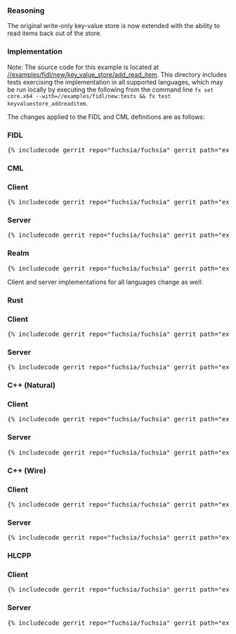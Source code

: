 ### Reasoning 
The original write-only key-value store is now extended with the
ability to read items back out of the store.

### Implementation

Note: The source code for this example is located at
[//examples/fidl/new/key_value_store/add_read_item](/examples/fidl/new/key_value_store/add_read_item).
This directory includes tests exercising the implementation in all supported
languages, which may be run locally by executing the following from the command
line `fx set core.x64 --with=//examples/fidl/new:tests && fx test
keyvaluestore_addreaditem`.

The changes applied to the FIDL and CML definitions are as follows:

<div>
  <devsite-selector>
    <!-- FIDL -->
    <section>
      <h3>FIDL</h3>
      <pre class="prettyprint">{% includecode gerrit_repo="fuchsia/fuchsia" gerrit_path="examples/fidl/new/key_value_store/add_read_item/fidl/key_value_store.test.fidl" highlight="diff_1,diff_2,diff_3" %}</pre>
    </section>
    <!-- CML -->
    <section style="padding: 0px;">
      <h3>CML</h3>
      <devsite-selector style="margin: 0px; padding: 0px;">
        <section>
          <h3 id="key_value_store-add_read_item-cml-client">Client</h3>
          <pre class="prettyprint">{% includecode gerrit_repo="fuchsia/fuchsia" gerrit_path="examples/fidl/new/key_value_store/add_read_item/meta/client.cml" highlight="diff_1" %}</pre>
        </section>
        <section>
          <h3 id="key_value_store-add_read_item-cml-server">Server</h3>
          <pre class="prettyprint">{% includecode gerrit_repo="fuchsia/fuchsia" gerrit_path="examples/fidl/new/key_value_store/add_read_item/meta/server.cml" %}</pre>
        </section>
        <section>
          <h3 id="key_value_store-add_read_item-cml-realm">Realm</h3>
          <pre class="prettyprint">{% includecode gerrit_repo="fuchsia/fuchsia" gerrit_path="examples/fidl/new/key_value_store/add_read_item/realm/meta/realm.cml" %}</pre>
        </section>
      </devsite-selector>
    </section>
  </devsite-selector>
</div>

Client and server implementations for all languages change as well:

<div>
  <devsite-selector>
    <!-- Rust -->
    <section style="padding: 0px;">
      <h3>Rust</h3>
      <devsite-selector style="margin: 0px; padding: 0px;">
        <section>
          <h3 id="key_value_store-add_read_item-rust-client">Client</h3>
          <pre class="prettyprint lang-rust">{% includecode gerrit_repo="fuchsia/fuchsia" gerrit_path="examples/fidl/new/key_value_store/add_read_item/rust/client/src/main.rs" highlight="diff_1" %}</pre>
        </section>
        <section>
          <h3 id="key_value_store-add_read_item-rust-server">Server</h3>
          <pre class="prettyprint lang-rust">{% includecode gerrit_repo="fuchsia/fuchsia" gerrit_path="examples/fidl/new/key_value_store/add_read_item/rust/server/src/main.rs" highlight="diff_1,diff_2" %}</pre>
        </section>
      </devsite-selector>
    </section>
    <!-- C++ (Natural) -->
    <section style="padding: 0px;">
      <h3>C++ (Natural)</h3>
      <devsite-selector style="margin: 0px; padding: 0px;">
        <section>
          <h3 id="key_value_store-add_read_item-cpp_natural-client">Client</h3>
          <pre class="prettyprint lang-cc">{% includecode gerrit_repo="fuchsia/fuchsia" gerrit_path="examples/fidl/new/key_value_store/add_read_item/cpp_natural/TODO.md" region_tag="todo" %}</pre>
        </section>
        <section>
          <h3 id="key_value_store-add_read_item-cpp_natural-server">Server</h3>
          <pre class="prettyprint lang-cc">{% includecode gerrit_repo="fuchsia/fuchsia" gerrit_path="examples/fidl/new/key_value_store/add_read_item/cpp_natural/TODO.md" region_tag="todo" %}</pre>
        </section>
      </devsite-selector>
    </section>
    <!-- C++ (Wire) -->
    <section style="padding: 0px;">
      <h3>C++ (Wire)</h3>
      <devsite-selector style="margin: 0px; padding: 0px;">
        <section>
          <h3 id="key_value_store-add_read_item-cpp_wire-client">Client</h3>
          <pre class="prettyprint lang-cc">{% includecode gerrit_repo="fuchsia/fuchsia" gerrit_path="examples/fidl/new/key_value_store/add_read_item/cpp_wire/TODO.md" region_tag="todo" %}</pre>
        </section>
        <section>
          <h3 id="key_value_store-add_read_item-cpp_wire-server">Server</h3>
          <pre class="prettyprint lang-cc">{% includecode gerrit_repo="fuchsia/fuchsia" gerrit_path="examples/fidl/new/key_value_store/add_read_item/cpp_wire/TODO.md" region_tag="todo" %}</pre>
        </section>
      </devsite-selector>
    </section>
    <!-- HLCPP -->
    <section style="padding: 0px;">
      <h3>HLCPP</h3>
      <devsite-selector style="margin: 0px; padding: 0px;">
        <section>
          <h3 id="key_value_store-add_read_item-hlcpp-client">Client</h3>
          <pre class="prettyprint lang-cc">{% includecode gerrit_repo="fuchsia/fuchsia" gerrit_path="examples/fidl/new/key_value_store/add_read_item/hlcpp/TODO.md" region_tag="todo" %}</pre>
        </section>
        <section>
          <h3 id="key_value_store-add_read_item-hlcpp-server">Server</h3>
          <pre class="prettyprint lang-cc">{% includecode gerrit_repo="fuchsia/fuchsia" gerrit_path="examples/fidl/new/key_value_store/add_read_item/hlcpp/TODO.md" region_tag="todo" %}</pre>
        </section>
      </devsite-selector>
    </section>
  </devsite-selector>
</div>
